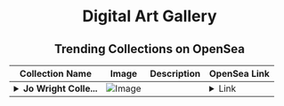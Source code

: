 <div align="center">

# Digital Art Gallery

## Trending Collections on OpenSea

| Collection Name                       | Image                                                                                     | Description                       | OpenSea Link                                                                                          |
|---------------------------------------|-------------------------------------------------------------------------------------------|-----------------------------------|--------------------------------------------------------------------------------------------------------|
| **<details><summary>Jo Wright Colle...</summary>Jo Wright Collection One</details>** | ![Image](https://i.seadn.io/s/raw/files/4274276e2404c27999e38b312cac89af.png?w=500&auto=format?w=200&auto=format) |  | <details><summary>Link</summary>[Jo Wright Collection One](https://opensea.io/collection/jo-wright-collection-one)</details> |

</div>